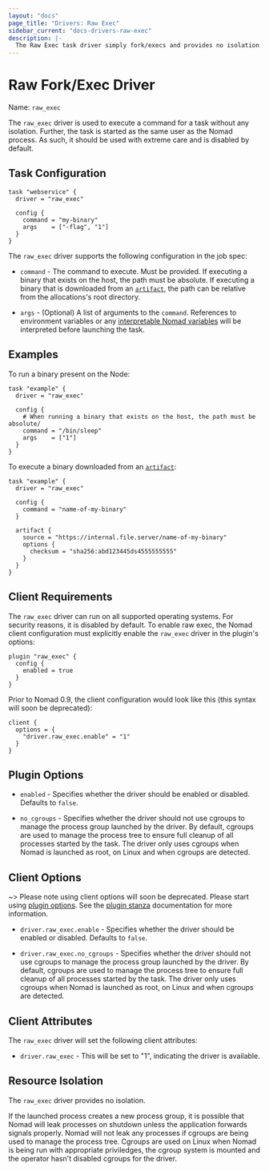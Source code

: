 ```yaml
---
layout: "docs"
page_title: "Drivers: Raw Exec"
sidebar_current: "docs-drivers-raw-exec"
description: |-
  The Raw Exec task driver simply fork/execs and provides no isolation.
---
```


# Raw Fork/Exec Driver

Name: `raw_exec`

The `raw_exec` driver is used to execute a command for a task without any
isolation. Further, the task is started as the same user as the Nomad process.
As such, it should be used with extreme care and is disabled by default.

## Task Configuration

```hcl
task "webservice" {
  driver = "raw_exec"

  config {
    command = "my-binary"
    args    = ["-flag", "1"]
  }
}  
```

The `raw_exec` driver supports the following configuration in the job spec:

* `command` - The command to execute. Must be provided. If executing a binary
  that exists on the host, the path must be absolute. If executing a binary that
  is downloaded from an [`artifact`](/docs/job-specification/artifact.html), the
  path can be relative from the allocations's root directory.

* `args` - (Optional) A list of arguments to the `command`. References
  to environment variables or any [interpretable Nomad
  variables](/docs/runtime/interpolation.html) will be interpreted before
  launching the task.

## Examples

To run a binary present on the Node:

```
task "example" {
  driver = "raw_exec"

  config {
    # When running a binary that exists on the host, the path must be absolute/
    command = "/bin/sleep"
    args    = ["1"]
  }
}
```

To execute a binary downloaded from an [`artifact`](/docs/job-specification/artifact.html):

```
task "example" {
  driver = "raw_exec"

  config {
    command = "name-of-my-binary"
  }

  artifact {
    source = "https://internal.file.server/name-of-my-binary"
    options {
      checksum = "sha256:abd123445ds4555555555"
    }
  }
}
```

## Client Requirements

The `raw_exec` driver can run on all supported operating systems. For security
reasons, it is disabled by default. To enable raw exec, the Nomad client
configuration must explicitly enable the `raw_exec` driver in the plugin's options:

```
plugin "raw_exec" {
  config {
    enabled = true
  }
}
```

Prior to Nomad 0.9, the client configuration would look like this (this syntax
will soon be deprecated):

```
client {
  options = {
    "driver.raw_exec.enable" = "1"
  }
}
```

## Plugin Options

* `enabled` - Specifies whether the driver should be enabled or disabled.
  Defaults to `false`.

* `no_cgroups` - Specifies whether the driver should not use
  cgroups to manage the process group launched by the driver. By default,
  cgroups are used to manage the process tree to ensure full cleanup of all
  processes started by the task. The driver only uses cgroups when Nomad is
  launched as root, on Linux and when cgroups are detected.

## Client Options

~> Please note using client options will soon be deprecated. Please start using
[plugin options][plugin-options]. See the [plugin stanza][plugin-stanza] documentation for more information.

* `driver.raw_exec.enable` - Specifies whether the driver should be enabled or
  disabled. Defaults to `false`.

* `driver.raw_exec.no_cgroups` - Specifies whether the driver should not use
  cgroups to manage the process group launched by the driver. By default,
  cgroups are used to manage the process tree to ensure full cleanup of all
  processes started by the task. The driver only uses cgroups when Nomad is
  launched as root, on Linux and when cgroups are detected.

## Client Attributes

The `raw_exec` driver will set the following client attributes:

* `driver.raw_exec` - This will be set to "1", indicating the driver is available.

## Resource Isolation

The `raw_exec` driver provides no isolation.

If the launched process creates a new process group, it is possible that Nomad
will leak processes on shutdown unless the application forwards signals
properly. Nomad will not leak any processes if cgroups are being used to manage
the process tree. Cgroups are used on Linux when Nomad is being run with
appropriate priviledges, the cgroup system is mounted and the operator hasn't
disabled cgroups for the driver.

[plugin-options]: #plugin-options
[plugin-stanza]: /docs/configuration/plugin.html
